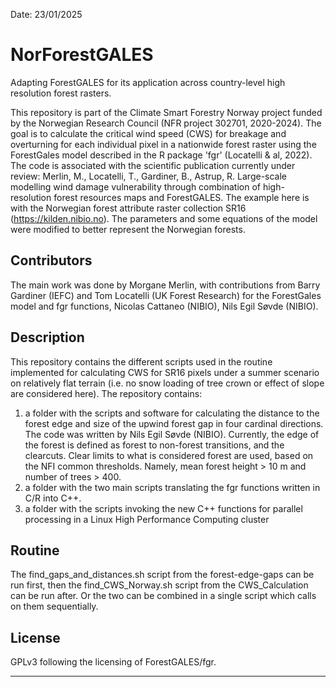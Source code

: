 Date: 23/01/2025

# NorForestGALES
Adapting ForestGALES for its application across country-level high resolution forest rasters.

This repository is part of the Climate Smart Forestry Norway project funded by the Norwegian Research Council (NFR project 302701, 2020-2024). The goal is to calculate the critical wind speed (CWS) for breakage and overturning for each individual pixel in a nationwide forest raster using the ForestGales model described in the R package 'fgr' (Locatelli & al, 2022). The code is associated with the scientific publication currently under review: Merlin, M., Locatelli, T., Gardiner, B., Astrup, R. Large-scale modelling wind damage vulnerability through combination of high-resolution forest resources maps and ForestGALES. The example here is with the Norwegian forest attribute raster collection SR16 (https://kilden.nibio.no). The parameters and some equations of the model were modified to better represent the Norwegian forests. 

## Contributors
The main work was done by Morgane Merlin, with contributions from Barry Gardiner (IEFC) and Tom Locatelli (UK Forest Research) for the ForestGales model and fgr functions, Nicolas Cattaneo (NIBIO), Nils Egil Søvde (NIBIO).

## Description
This repository contains the different scripts used in the routine implemented for calculating CWS for SR16 pixels under a summer scenario on relatively flat terrain (i.e. no snow loading of tree crown or effect of slope are considered here).
The repository contains:
1. a folder with the scripts and software for calculating the distance to the forest edge and size of the upwind forest gap in four cardinal directions. The code was written by Nils Egil Søvde (NIBIO). Currently, the edge of the forest is defined as forest to non-forest transitions, and the clearcuts. Clear limits to what is considered forest are used, based on the NFI common thresholds. Namely, mean forest height > 10 m and number of trees > 400.
2. a folder with the two main scripts translating the fgr functions written in C/R into C++.
3. a folder with the scripts invoking the new C++ functions for parallel processing in a Linux High Performance Computing cluster

## Routine
The find_gaps_and_distances.sh script from the forest-edge-gaps can be run first, then the find_CWS_Norway.sh script from the CWS_Calculation can be run after. Or the two can be combined in a single script which calls on them sequentially.

## License
GPLv3 following the licensing of ForestGALES/fgr.
***


